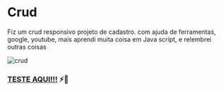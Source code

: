 # Crud
Fiz um crud responsivo projeto de cadastro. com ajuda de ferramentas, google,  youtube, mais aprendi muita coisa em Java script, e relembrei outras coisas

![crud](https://user-images.githubusercontent.com/104876290/174417997-91330532-d4b7-49d6-9a3c-bf3d05ceddf8.png)

### <a href="https://jailsonsilv.github.io/Crud/">TESTE AQUI!!!</a> ⚡🎯



